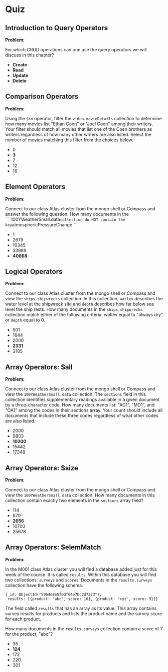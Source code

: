 # Quiz

## Introduction to Query Operators

**Problem:**

For which CRUD operations can one use the query operators we will discuss in this chapter?

- **Create**
- **Read**
- **Update**
- **Delete**

## Comparison Operators

**Problem:**

Using the ```$in``` operator, filter the ```video.movieDetails``` collection to determine how many movies list "Ethan Coen" or "Joel Coen" among their writers. Your filter should match all movies that list one of the Coen brothers as writers regardless of how many other writers are also listed. Select the number of movies matching this filter from the choices below.

- 0
- **3**
- 7
- 12
- 16

## Element Operators

**Problem:**

Connect to our class Atlas cluster from the mongo shell or Compass and answer the following question. How many documents in the ````100YWeatherSmall.data``` collection do NOT contain the key ```atmosphericPressureChange```.

- 1
- 2679
- 10345
- 33989
- **40668**

## Logical Operators

**Problem:**

Connect to our class Atlas cluster from the mongo shell or Compass and view the ```ships.shipwrecks``` collection. In this collection, ```watlev``` describes the water level at the shipwreck site and ```depth``` describes how far below sea level the ship rests. How many documents in the ```ships.shipwrecks``` collection match either of the following criteria: watlev equal to "always dry" or ```depth``` equal to 0.

- 501
- 1644
- 2000
- **2331**
- 3105

## Array Operators: $all

**Problem:**

Connect to our class Atlas cluster from the mongo shell or Compass and view the ```100YWeatherSmall.data``` collection. The ```sections``` field in this collection identifies supplementary readings available in a given document by a three-character code. How many documents list: "AG1", "MD1", and "OA1" among the codes in their sections array. Your count should include all documents that include these three codes regardless of what other codes are also listed.

- 2000
- 9803
- **10200**
- 15442
- 17348

## Array Operators: $size

**Problem:**

Connect to our class Atlas cluster from the mongo shell or Compass and view the ```100YWeatherSmall.data``` collection. How many documents in this collection contain exactly two elements in the ```sections``` array field?

- 114
- 670
- **2656**
- 10700
- 25678

## Array Operators: $elemMatch

**Problem:**

In the M001 class Atlas cluster you will find a database added just for this week of the course. It is called ```results```. Within this database you will find two collections: ```surveys``` and ```scores```. Documents in the ```results.surveys``` collection have the following schema.

```
{_id: ObjectId("5964e8e5f0df64e7bc2d7373"),
 results: [{product: "abc", score: 10}, {product: "xyz", score: 9}]}
```

The field called ```results``` that has an array as its value. This array contains survey results for products and lists the product name and the survey score for each product.

How many documents in the ```results.surveys``` collection contain a score of 7 for the product, "abc"?

- 35
- **124**
- 172
- 220
- 301